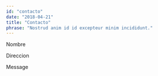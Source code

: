 ```yaml
---
id: "contacto"
date: "2018-04-21"
title: "Contacto"
phrase: "Nostrud anim id id excepteur minim incididunt."
---
```

Nombre

Direccion

Message